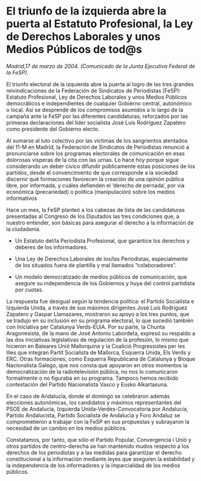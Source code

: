 # El triunfo de la izquierda abre la puerta al Estatuto Profesional, la Ley de Derechos Laborales y unos Medios Públicos de tod@s

*Madrid,17 de marzo de 2004. (Comunicado de la Junta Ejecutiva Federal de la FeSP).*

El triunfo electoral de la izquierda abre la puerta al logro de las tres grandes reivindicaciones de la Federación de Sindicatos de Periodistas (FeSP): Estatuto Profesional, Ley de Derechos Laborales y unos Medios Públicos democráticos e independientes de cualquier Gobierno central, autonómico o local. Así se desprende de los compromisos asumidos a lo largo de la campaña ante la FeSP por las diferentes candidaturas, reforzados por las primeras declaraciones del líder socialista José Luis Rodríguez Zapatero como presidente del Gobierno electo.

Al sumarse al luto colectivo por las víctimas de los sangrientos atentados del 11-M en Madrid, la Federación de Sindicatos de Periodistas renunció a pronunciarse sobre los programas electorales de comunicación en esas dolorosas vísperas de la cita con las urnas. Lo hace hoy porque sigue considerando un deber cívico difundir públicamente estas posiciones de los partidos, desde el convencimiento de que corresponde a la sociedad discernir qué formaciones favorecen la creación de una opinión pública libre, por informada, y cuáles defienden el ‘derecho de pernada’, por via económica (precariedad) o política (manipulación) sobre los medios informativos

Hace un mes, la FeSP planteó a los cabezas de lista de las candidaturas presentadas al Congreso de los Diputados las tres condiciones que, a nuestro entender, son básicas para asegurar el derecho a la información de la ciudadanía.

- Un Estatuto del/la Periodista Profesional, que garantice los derechos y deberes de los informadores.

- Una Ley de Derechos Laborales de los/las Periodistas, especialmente de los situados fuera de plantilla y mal llamados “colaboradores”.

- Un modelo democratizado de medios públicos de comunicación, que asegure su independencia de los Gobiernos y huya del control partidista por cuotas.

La respuesta fue desigual según la tendencia política: el Partido Socialista e Izquierda Unida, a través de sus máximos dirigentes José Luis Rodríguez Zapatero y Gaspar Llamazares, mostraron su apoyo a los tres puntos, que se tradujo en su inclusión en su programa electoral, lo que sucedió también con Iniciativa per Catalunya Verds-EUiA. Por su parte, la Chunta Aragonesista, de la mano de José Antonio Labordeta, expresó su respaldo a las dos iniciativas legislativas de regulación de la profesión, lo mismo que hicieron en Baleares Unió Mallorquina y la Coalició Progressistes per les Illes que integran Partit Socialista de Mallorca, Esquerra Unida, Els Verds y ERC. Otras formaciones, como Esquerra Republicana de Catalunya y Bloque Nacionalista Galego, que nos consta que apoyaron en otros momentos la democratización de la radiotelevisión pública, no nos lo comunicaron formalmente o no figuraba en su programa. Tampoco hemos recibido contestación del Partido Nacionalista Vasco y Eusko Alkartasuna.

En el caso de Andalucía, donde el domingo se celebraron además elecciones autonómicas, los candidatos y máximos representantes del PSOE de Andalucía, Izquierda Unida-Verdes-Convocatoria por Andalucía, Partido Andalucista, Partido Socialista de Andalucía y Foro Andaluz se comprometieron a trabajar con la FeSP en sus propuestas y subrayaron la necesidad de un cambio en los medios públicos.

Constatamos, por tanto, que sólo el Partido Popular, Convergencia i Uniò y otros partidos de centro-derecha se han mantenido mudos respecto a los derechos de los periodistas y a las medidas para garantizar el derecho constitucional a la información mediante leyes que aseguren la estabilidad y la independencia de los informadores y la imparcialidad de los medios públicos.
